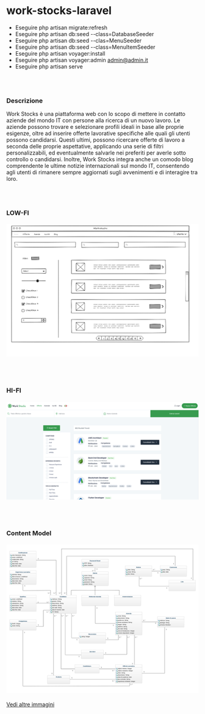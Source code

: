 # work-stocks-laravel
 
 * Eseguire php artisan migrate:refresh
 * Eseguire php artisan db:seed --class=DatabaseSeeder
 * Eseguire php artisan db:seed --clas=MenuSeeder
 * Eseguire php artisan db:seed --class=MenuItemSeeder
 * Eseguire php artisan voyager:install
 * Eseguire php artisan voyager:admin admin@admin.it
 * Eseguire php artisan serve

 \
<br/>

 
### Descrizione

Work Stocks è una piattaforma web con lo scopo di mettere in contatto aziende del mondo IT con persone alla ricerca di un nuovo lavoro.
Le aziende possono trovare e selezionare profili ideali in base alle proprie esigenze, oltre ad inserire offerte lavorative specifiche alle quali gli utenti possono candidarsi. Questi ultimi, possono ricercare offerte di lavoro a seconda delle proprie aspettative, applicando una serie di filtri personalizzabili, ed eventualmente salvarle nei preferiti per averle sotto controllo o candidarsi.
Inoltre, Work Stocks integra anche un comodo blog comprendente le ultime notizie internazionali sul mondo IT, consentendo agli utenti di rimanere sempre aggiornati sugli avvenimenti e di interagire tra loro.
 
 \
<br/>

### LOW-FI
#### ![Skeleton](<https://github.com/enrimon15/work-stocks-laravel/blob/main/docs/Ricerca_Offerte-Candidati-Aziende.png>)

 \
<br/>

### HI-FI
#### ![Demo_Image](<https://github.com/enrimon15/work-stocks-laravel/blob/main/docs/Lista_Offerte.png>)

 \
<br/>

### Content Model
#### ![Diagram](<https://github.com/enrimon15/work-stocks-laravel/blob/main/docs/content_model.svg>)

[Vedi altre immagini](https://github.com/enrimon15/work-stocks-laravel/tree/main/docs)
